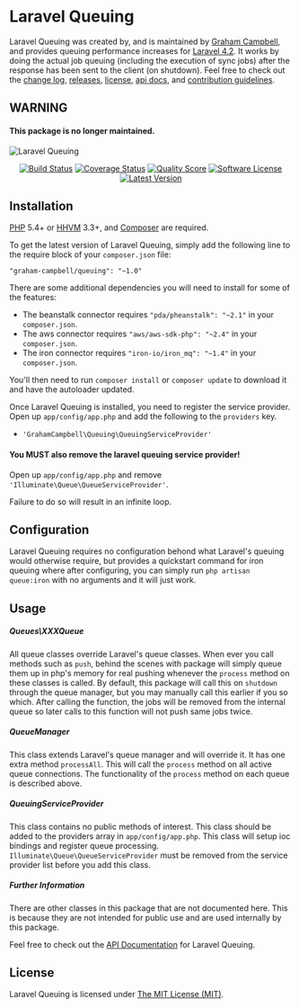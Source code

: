 Laravel Queuing
===============

Laravel Queuing was created by, and is maintained by [Graham Campbell](https://github.com/GrahamCampbell), and provides queuing performance increases for [Laravel 4.2](http://laravel.com). It works by doing the actual job queuing (including the execution of sync jobs) after the response has been sent to the client (on shutdown). Feel free to check out the [change log](CHANGELOG.md), [releases](https://github.com/GrahamCampbell/Laravel-Queuing/releases), [license](LICENSE), [api docs](http://docs.grahamjcampbell.co.uk), and [contribution guidelines](CONTRIBUTING.md).

## WARNING

#### This package is no longer maintained.

![Laravel Queuing](https://cloud.githubusercontent.com/assets/2829600/4432309/c15748a4-468c-11e4-9d1f-8059185387ec.PNG)

<p align="center">
<a href="https://travis-ci.org/GrahamCampbell/Laravel-Queuing"><img src="https://img.shields.io/travis/GrahamCampbell/Laravel-Queuing/master.svg?style=flat-square" alt="Build Status"></img></a>
<a href="https://scrutinizer-ci.com/g/GrahamCampbell/Laravel-Queuing/code-structure"><img src="https://img.shields.io/scrutinizer/coverage/g/GrahamCampbell/Laravel-Queuing.svg?style=flat-square" alt="Coverage Status"></img></a>
<a href="https://scrutinizer-ci.com/g/GrahamCampbell/Laravel-Queuing"><img src="https://img.shields.io/scrutinizer/g/GrahamCampbell/Laravel-Queuing.svg?style=flat-square" alt="Quality Score"></img></a>
<a href="LICENSE"><img src="https://img.shields.io/badge/license-MIT-brightgreen.svg?style=flat-square" alt="Software License"></img></a>
<a href="https://github.com/GrahamCampbell/Laravel-Queuing/releases"><img src="https://img.shields.io/github/release/GrahamCampbell/Laravel-Queuing.svg?style=flat-square" alt="Latest Version"></img></a>
</p>


## Installation

[PHP](https://php.net) 5.4+ or [HHVM](http://hhvm.com) 3.3+, and [Composer](https://getcomposer.org) are required.

To get the latest version of Laravel Queuing, simply add the following line to the require block of your `composer.json` file:

```
"graham-campbell/queuing": "~1.0"
```

There are some additional dependencies you will need to install for some of the features:

* The beanstalk connector requires `"pda/pheanstalk": "~2.1"` in your `composer.json`.
* The aws connector requires `"aws/aws-sdk-php": "~2.4"` in your `composer.json`.
* The iron connector requires `"iron-io/iron_mq": "~1.4"` in your `composer.json`.

You'll then need to run `composer install` or `composer update` to download it and have the autoloader updated.

Once Laravel Queuing is installed, you need to register the service provider. Open up `app/config/app.php` and add the following to the `providers` key.

* `'GrahamCampbell\Queuing\QueuingServiceProvider'`

#### You MUST also remove the laravel queuing service provider!

Open up `app/config/app.php` and remove `'Illuminate\Queue\QueueServiceProvider'`.

Failure to do so will result in an infinite loop.


## Configuration

Laravel Queuing requires no configuration behond what Laravel's queuing would otherwise require, but provides a quickstart command for iron queuing where after configuring, you can simply run `php artisan queue:iron` with no arguments and it will just work.


## Usage

##### Queues\XXXQueue

All queue classes override Laravel's queue classes. When ever you call methods such as `push`, behind the scenes with package will simply queue them up in php's memory for real pushing whenever the `process` method on these classes is called. By default, this package will call this on `shutdown` through the queue manager, but you may manually call this earlier if you so which. After calling the function, the jobs will be removed from the internal queue so later calls to this function will not push same jobs twice.

##### QueueManager

This class extends Laravel's queue manager and will override it. It has one extra method `processAll`. This will call the `process` method on all active queue connections. The functionality of the `process` method on each queue is described above.

##### QueuingServiceProvider

This class contains no public methods of interest. This class should be added to the providers array in `app/config/app.php`. This class will setup ioc bindings and register queue processing. `Illuminate\Queue\QueueServiceProvider` must be removed from the service provider list before you add this class.

##### Further Information

There are other classes in this package that are not documented here. This is because they are not intended for public use and are used internally by this package.

Feel free to check out the [API Documentation](http://docs.grahamjcampbell.co.uk) for Laravel Queuing.


## License

Laravel Queuing is licensed under [The MIT License (MIT)](LICENSE).
